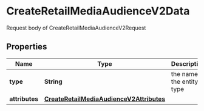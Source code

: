 

# CreateRetailMediaAudienceV2Data

Request body of CreateRetailMediaAudienceV2Request

## Properties

Name | Type | Description | Notes
------------ | ------------- | ------------- | -------------
**type** | **String** | the name of the entity type | 
**attributes** | [**CreateRetailMediaAudienceV2Attributes**](CreateRetailMediaAudienceV2Attributes.md) |  | 



